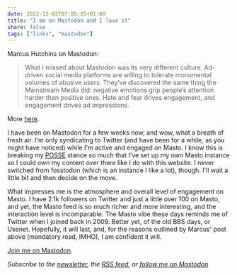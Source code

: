```yaml
---
date: 2022-12-02T07:05:25+01:00
title: "I am on Mastodon and I love it"
share: false
tags: ["links", "mastodon"]
---
```

Marcus Hutchins on Mastodon:

> What I missed about Mastodon was its very different culture. Ad-driven social
> media platforms are willing to tolerate monumental volumes of abusive users.
> They’ve discovered the same thing the Mainstream Media did: negative emotions
> grip people’s attention harder than positive ones. Hate and fear drives
> engagement, and engagement drives ad impressions.

More [here](https://escapingtech.com/tech/opinions/i-was-wrong-about-mastodon-moderation.html).

I have been on Mastodon for a few weeks now, and wow, what a breath of fresh
air. I'm only syndicating to Twitter (and have been for a while, as you might
have noticed) while I'm active and engaged on Masto. I know this is breaking my
[POSSE][1] stance so much that I've set up my own Masto instance so I could own my
content over there like I do with this website. I never switched from fosstodon
(which is an instance I like a lot), though. I'll wait a little bit and then
decide on the move.

What impresses me is the atmosphere and overall level of engagement on Masto. I
have 2.1k followers on Twitter and just a little over 100 on Masto, and yet,
the Masto feed is so much richer and more interesting, and the interaction
level is incomparable. The Masto vibe these days reminds me of Twitter when I
joined back in 2009. Better yet, of the old BBS days, or Usenet. Hopefully, it
will last, and, for the reasons outlined by Marcus' post above (mandatory read,
IMHO), I am confident it will.

[Join me on Mastodon](https://fosstodon.org/@nicola).

*Subscribe to the [newsletter][nl], the [RSS feed][rss], or [follow me on Mastodon][masto]*

 [1]: https://indieweb.org/POSSE
 [rss]: https://nicolaiarocci.com/index.xml
 [masto]: https://fosstodon.org/@nicola
 [nl]: https://nicolaiarocci.substack.com
